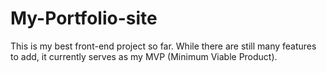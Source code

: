 # My-Portfolio-site
 This is my best front-end project so far. While there are still many features to add, it currently serves as my MVP (Minimum Viable Product).
